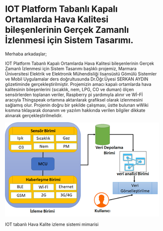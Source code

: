 # IOT Platform Tabanlı Kapalı Ortamlarda Hava Kalitesi bileşenlerinin Gerçek Zamanlı İzlenmesi için  Sistem Tasarımı.
Merhaba arkadaşlar;

IOT Platform Tabanlı Kapalı Ortamlarda Hava Kalitesi bileşenlerinin Gerçek Zamanlı İzlenmesi için  Sistem Tasarımı başlıklı projemiz, Marmara Üniversitesi Elektrik ve Elektronik Mühendisliği lisansüstü Gömülü Sistemler ve Mobil Uygulamalar ders doğrultusunda Dr.Öğr.Üyesi SERKAN AYDIN gözetiminde gerçekleştirilmiştir. Projemizin amacı kapalı ortamlarda hava kalitesinin bileşenlerini (sıcaklık, nem, LPG, CO ve duman) ölçen sensörlerden toplanan veriler, Raspberry pi yardımıyla alınır ve Wİ-Fİ aracıyla  Thingspeak ortamına aktarılarak grafiksel olarak izlenmesini sağlamış olur. Projenin doğru bir şekilde çalışması, üstte bulunan wWiki kısmına tıklayarak donanım ve yazılım hakkında verilen bilgiler dikkate alınarak gerçekleştirilmelidir.

![izlemesistemi](https://github.com/rohullah12344/air-quality-measurement-with-Raspberry-Pi.4/blob/main/izlemesistemi.png)

IOT tabanlı Hava Kalite izleme sistemi mimarisi
